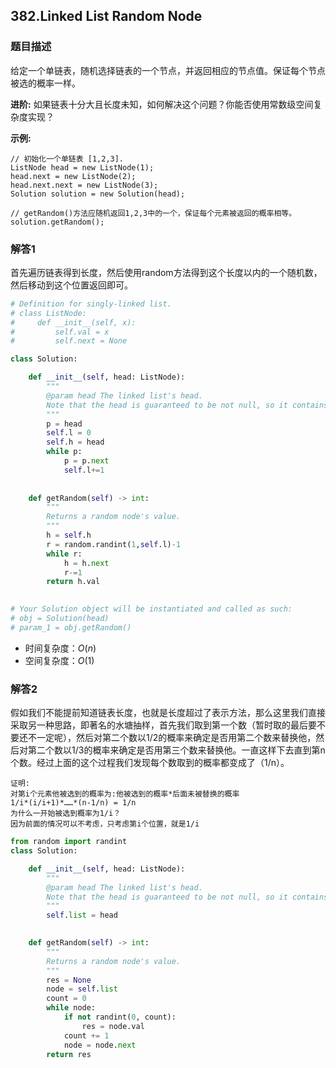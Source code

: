 ## 382.Linked List Random Node

### 题目描述

给定一个单链表，随机选择链表的一个节点，并返回相应的节点值。保证每个节点被选的概率一样。

**进阶:**
如果链表十分大且长度未知，如何解决这个问题？你能否使用常数级空间复杂度实现？

**示例:**

```
// 初始化一个单链表 [1,2,3].
ListNode head = new ListNode(1);
head.next = new ListNode(2);
head.next.next = new ListNode(3);
Solution solution = new Solution(head);

// getRandom()方法应随机返回1,2,3中的一个，保证每个元素被返回的概率相等。
solution.getRandom();
```



### 解答1

​	首先遍历链表得到长度，然后使用random方法得到这个长度以内的一个随机数，然后移动到这个位置返回即可。

```python
# Definition for singly-linked list.
# class ListNode:
#     def __init__(self, x):
#         self.val = x
#         self.next = None

class Solution:

    def __init__(self, head: ListNode):
        """
        @param head The linked list's head.
        Note that the head is guaranteed to be not null, so it contains at least one node.
        """
        p = head
        self.l = 0
        self.h = head
        while p:
            p = p.next
            self.l+=1
            
        
    def getRandom(self) -> int:
        """
        Returns a random node's value.
        """
        h = self.h
        r = random.randint(1,self.l)-1
        while r:
            h = h.next
            r-=1
        return h.val
            

# Your Solution object will be instantiated and called as such:
# obj = Solution(head)
# param_1 = obj.getRandom()
```

- 时间复杂度：$O(n)$
- 空间复杂度：$O(1)$ 



### 解答2

​	假如我们不能提前知道链表长度，也就是长度超过了表示方法，那么这里我们直接采取另一种思路，即著名的水塘抽样，首先我们取到第一个数（暂时取的最后要不要还不一定呢），然后对第二个数以1/2的概率来确定是否用第二个数来替换他，然后对第二个数以1/3的概率来确定是否用第三个数来替换他。一直这样下去直到第n个数。经过上面的这个过程我们发现每个数取到的概率都变成了（1/n）。

```
证明:
对第i个元素他被选到的概率为:他被选到的概率*后面未被替换的概率
1/i*(i/i+1)*……*(n-1/n) = 1/n
为什么一开始被选到概率为1/i？
因为前面的情况可以不考虑，只考虑第i个位置，就是1/i
```



```python
from random import randint
class Solution:

    def __init__(self, head: ListNode):
        """
        @param head The linked list's head.
        Note that the head is guaranteed to be not null, so it contains at least one node.
        """
        self.list = head
        

    def getRandom(self) -> int:
        """
        Returns a random node's value.
        """
        res = None
        node = self.list
        count = 0
        while node:
            if not randint(0, count):
                res = node.val
            count += 1
            node = node.next
        return res
```


